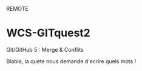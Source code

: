 REMOTE

# WCS-GITquest2
Git/GitHub 5 : Merge &amp; Conflits


Blabla, la quete nous demande d'ecrire quels mots !
